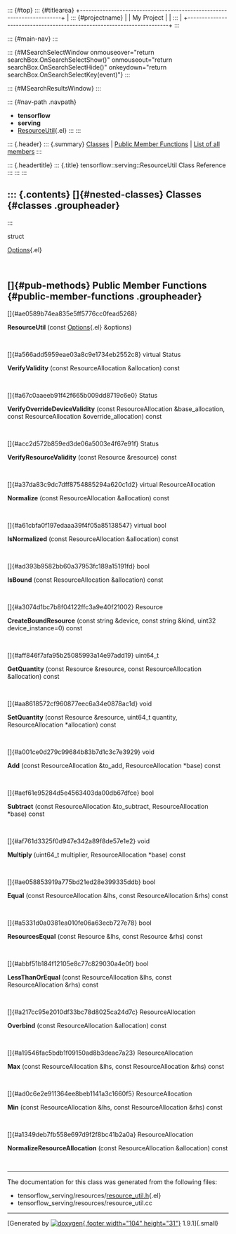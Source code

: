 ::: {#top}
::: {#titlearea}
+-----------------------------------------------------------------------+
| ::: {#projectname}                                                    |
| My Project                                                            |
| :::                                                                   |
+-----------------------------------------------------------------------+
:::

::: {#main-nav}
:::

::: {#MSearchSelectWindow onmouseover="return searchBox.OnSearchSelectShow()" onmouseout="return searchBox.OnSearchSelectHide()" onkeydown="return searchBox.OnSearchSelectKey(event)"}
:::

::: {#MSearchResultsWindow}
:::

::: {#nav-path .navpath}
-   **tensorflow**
-   **serving**
-   [ResourceUtil](classtensorflow_1_1serving_1_1ResourceUtil.html){.el}
:::
:::

::: {.header}
::: {.summary}
[Classes](#nested-classes) \| [Public Member Functions](#pub-methods) \|
[List of all
members](classtensorflow_1_1serving_1_1ResourceUtil-members.html)
:::

::: {.headertitle}
::: {.title}
tensorflow::serving::ResourceUtil Class Reference
:::
:::
:::

::: {.contents}
[]{#nested-classes} Classes {#classes .groupheader}
---------------------------
:::

struct  

[Options](structtensorflow_1_1serving_1_1ResourceUtil_1_1Options.html){.el}

 

[]{#pub-methods} Public Member Functions {#public-member-functions .groupheader}
----------------------------------------

[]{#ae0589b74ea835e5ff5776cc0fead5268}  

**ResourceUtil** (const
[Options](structtensorflow_1_1serving_1_1ResourceUtil_1_1Options.html){.el}
&options)

 

[]{#a566add5959eae03a8c9e1734eb2552c8} virtual Status 

**VerifyValidity** (const ResourceAllocation &allocation) const

 

[]{#a67c0aaeeb91f42f665b009dd8719c6e0} Status 

**VerifyOverrideDeviceValidity** (const ResourceAllocation
&base\_allocation, const ResourceAllocation &override\_allocation) const

 

[]{#acc2d572b859ed3de06a5003e4f67e91f} Status 

**VerifyResourceValidity** (const Resource &resource) const

 

[]{#a37da83c9dc7dff8754885294a620c1d2} virtual ResourceAllocation 

**Normalize** (const ResourceAllocation &allocation) const

 

[]{#a61cbfa0f197edaaa39f4f05a85138547} virtual bool 

**IsNormalized** (const ResourceAllocation &allocation) const

 

[]{#ad393b9582bb60a37953fc189a15191fd} bool 

**IsBound** (const ResourceAllocation &allocation) const

 

[]{#a3074d1bc7b8f04122ffc3a9e40f21002} Resource 

**CreateBoundResource** (const string &device, const string &kind,
uint32 device\_instance=0) const

 

[]{#aff846f7afa95b25085993a14e97add19} uint64\_t 

**GetQuantity** (const Resource &resource, const ResourceAllocation
&allocation) const

 

[]{#aa8618572cf960877eec6a34e0878ac1d} void 

**SetQuantity** (const Resource &resource, uint64\_t quantity,
ResourceAllocation \*allocation) const

 

[]{#a001ce0d279c99684b83b7d1c3c7e3929} void 

**Add** (const ResourceAllocation &to\_add, ResourceAllocation \*base)
const

 

[]{#aef61e95284d5e4563403da00db67dfce} bool 

**Subtract** (const ResourceAllocation &to\_subtract, ResourceAllocation
\*base) const

 

[]{#af761d3325f0d947e342a89f8de57e1e2} void 

**Multiply** (uint64\_t multiplier, ResourceAllocation \*base) const

 

[]{#ae058853919a775bd21ed28e399335ddb} bool 

**Equal** (const ResourceAllocation &lhs, const ResourceAllocation &rhs)
const

 

[]{#a5331d0a0381ea010fe06a63ecb727e78} bool 

**ResourcesEqual** (const Resource &lhs, const Resource &rhs) const

 

[]{#abbf51b184f12105e8c77c829030a4e0f} bool 

**LessThanOrEqual** (const ResourceAllocation &lhs, const
ResourceAllocation &rhs) const

 

[]{#a217cc95e2010df33bc78d8025ca24d7c} ResourceAllocation 

**Overbind** (const ResourceAllocation &allocation) const

 

[]{#a19546fac5bdb1f09150ad8b3deac7a23} ResourceAllocation 

**Max** (const ResourceAllocation &lhs, const ResourceAllocation &rhs)
const

 

[]{#ad0c6e2e911364ee8beb1141a3c1660f5} ResourceAllocation 

**Min** (const ResourceAllocation &lhs, const ResourceAllocation &rhs)
const

 

[]{#a1349deb7fb558e697d9f2f8bc41b2a0a} ResourceAllocation 

**NormalizeResourceAllocation** (const ResourceAllocation &allocation)
const

 

------------------------------------------------------------------------

The documentation for this class was generated from the following files:

-   tensorflow\_serving/resources/[resource\_util.h](resource__util_8h_source.html){.el}
-   tensorflow\_serving/resources/resource\_util.cc

------------------------------------------------------------------------

[Generated by [![doxygen](doxygen.svg){.footer width="104"
height="31"}](https://www.doxygen.org/index.html) 1.9.1]{.small}
